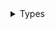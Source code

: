 <details>
<summary>Types</summary>

  - [BindingErrors](/BindingErrors)
  - [MainButtonStyle](/MainButtonStyle)
  - [Methods](/Methods)
  - [NavigationBarStyle](/NavigationBarStyle)
  - [NavigationBarStyle.Bar](/NavigationBarStyle.Bar)
  - [NavigationBarStyle.Color](/NavigationBarStyle.Color)
  - [PaymentErrors](/PaymentErrors)
  - [PresentationStyle](/PresentationStyle)
  - [Theme](/Theme)
  - [Unlimint](/Unlimint)
  - [Unlimint.NotificationKeys](/Unlimint.NotificationKeys)
  - [ViewControllerStyle](/ViewControllerStyle)

</details>
